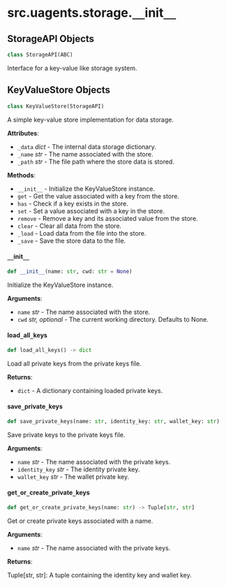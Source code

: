 <a id="src.uagents.storage.__init__"></a>

# src.uagents.storage.`__`init`__`

<a id="src.uagents.storage.__init__.StorageAPI"></a>

## StorageAPI Objects

```python
class StorageAPI(ABC)
```

Interface for a key-value like storage system.

<a id="src.uagents.storage.__init__.KeyValueStore"></a>

## KeyValueStore Objects

```python
class KeyValueStore(StorageAPI)
```

A simple key-value store implementation for data storage.

**Attributes**:

- `_data` _dict_ - The internal data storage dictionary.
- `_name` _str_ - The name associated with the store.
- `_path` _str_ - The file path where the store data is stored.
  

**Methods**:

- `__init__` - Initialize the KeyValueStore instance.
- `get` - Get the value associated with a key from the store.
- `has` - Check if a key exists in the store.
- `set` - Set a value associated with a key in the store.
- `remove` - Remove a key and its associated value from the store.
- `clear` - Clear all data from the store.
- `_load` - Load data from the file into the store.
- `_save` - Save the store data to the file.

<a id="src.uagents.storage.__init__.KeyValueStore.__init__"></a>

#### `__`init`__`

```python
def __init__(name: str, cwd: str = None)
```

Initialize the KeyValueStore instance.

**Arguments**:

- `name` _str_ - The name associated with the store.
- `cwd` _str, optional_ - The current working directory. Defaults to None.

<a id="src.uagents.storage.__init__.load_all_keys"></a>

#### load`_`all`_`keys

```python
def load_all_keys() -> dict
```

Load all private keys from the private keys file.

**Returns**:

- `dict` - A dictionary containing loaded private keys.

<a id="src.uagents.storage.__init__.save_private_keys"></a>

#### save`_`private`_`keys

```python
def save_private_keys(name: str, identity_key: str, wallet_key: str)
```

Save private keys to the private keys file.

**Arguments**:

- `name` _str_ - The name associated with the private keys.
- `identity_key` _str_ - The identity private key.
- `wallet_key` _str_ - The wallet private key.

<a id="src.uagents.storage.__init__.get_or_create_private_keys"></a>

#### get`_`or`_`create`_`private`_`keys

```python
def get_or_create_private_keys(name: str) -> Tuple[str, str]
```

Get or create private keys associated with a name.

**Arguments**:

- `name` _str_ - The name associated with the private keys.
  

**Returns**:

  Tuple[str, str]: A tuple containing the identity key and wallet key.


